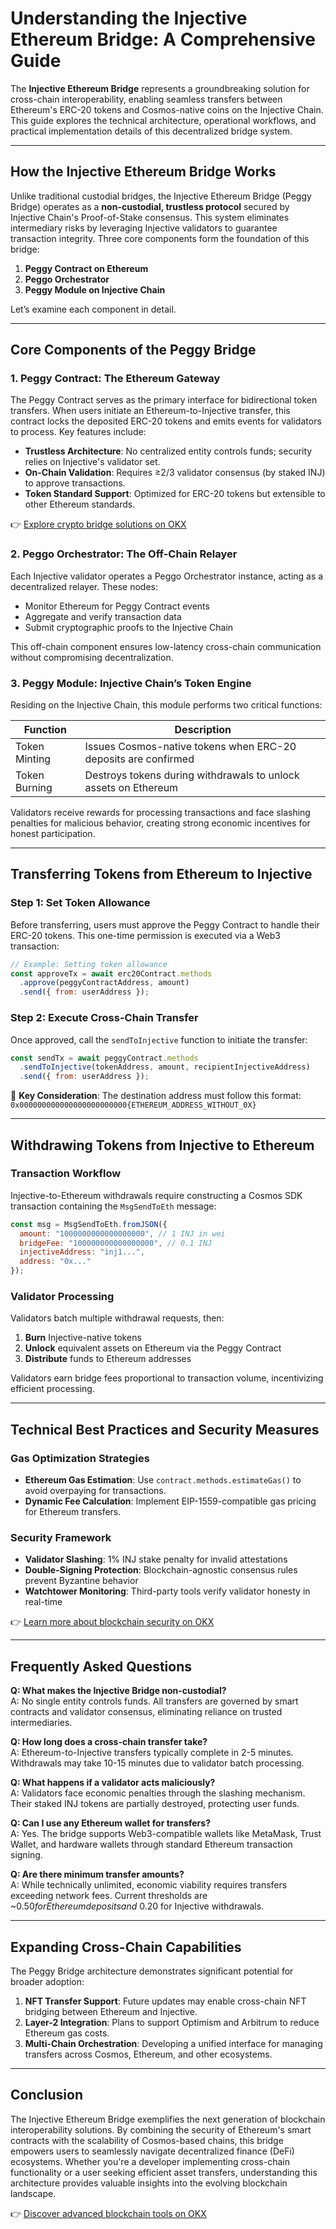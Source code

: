 # Understanding the Injective Ethereum Bridge: A Comprehensive Guide

The **Injective Ethereum Bridge** represents a groundbreaking solution for cross-chain interoperability, enabling seamless transfers between Ethereum's ERC-20 tokens and Cosmos-native coins on the Injective Chain. This guide explores the technical architecture, operational workflows, and practical implementation details of this decentralized bridge system.

---

## How the Injective Ethereum Bridge Works

Unlike traditional custodial bridges, the Injective Ethereum Bridge (Peggy Bridge) operates as a **non-custodial, trustless protocol** secured by Injective Chain's Proof-of-Stake consensus. This system eliminates intermediary risks by leveraging Injective validators to guarantee transaction integrity. Three core components form the foundation of this bridge:

1. **Peggy Contract on Ethereum**  
2. **Peggo Orchestrator**  
3. **Peggy Module on Injective Chain**

Let’s examine each component in detail.

---

## Core Components of the Peggy Bridge

### 1. Peggy Contract: The Ethereum Gateway  
The Peggy Contract serves as the primary interface for bidirectional token transfers. When users initiate an Ethereum-to-Injective transfer, this contract locks the deposited ERC-20 tokens and emits events for validators to process. Key features include:

- **Trustless Architecture**: No centralized entity controls funds; security relies on Injective's validator set.
- **On-Chain Validation**: Requires ≥2/3 validator consensus (by staked INJ) to approve transactions.
- **Token Standard Support**: Optimized for ERC-20 tokens but extensible to other Ethereum standards.

👉 [Explore crypto bridge solutions on OKX](https://bit.ly/okx-bonus)

### 2. Peggo Orchestrator: The Off-Chain Relayer  
Each Injective validator operates a Peggo Orchestrator instance, acting as a decentralized relayer. These nodes:

- Monitor Ethereum for Peggy Contract events
- Aggregate and verify transaction data
- Submit cryptographic proofs to the Injective Chain

This off-chain component ensures low-latency cross-chain communication without compromising decentralization.

### 3. Peggy Module: Injective Chain’s Token Engine  
Residing on the Injective Chain, this module performs two critical functions:

| Function | Description |
|---------|-------------|
| Token Minting | Issues Cosmos-native tokens when ERC-20 deposits are confirmed |
| Token Burning | Destroys tokens during withdrawals to unlock assets on Ethereum |

Validators receive rewards for processing transactions and face slashing penalties for malicious behavior, creating strong economic incentives for honest participation.

---

## Transferring Tokens from Ethereum to Injective

### Step 1: Set Token Allowance  
Before transferring, users must approve the Peggy Contract to handle their ERC-20 tokens. This one-time permission is executed via a Web3 transaction:

```javascript
// Example: Setting token allowance
const approveTx = await erc20Contract.methods
  .approve(peggyContractAddress, amount)
  .send({ from: userAddress });
```

### Step 2: Execute Cross-Chain Transfer  
Once approved, call the `sendToInjective` function to initiate the transfer:

```javascript
const sendTx = await peggyContract.methods
  .sendToInjective(tokenAddress, amount, recipientInjectiveAddress)
  .send({ from: userAddress });
```

📌 **Key Consideration**: The destination address must follow this format:  
`0x000000000000000000000000{ETHEREUM_ADDRESS_WITHOUT_0X}`

---

## Withdrawing Tokens from Injective to Ethereum

### Transaction Workflow  
Injective-to-Ethereum withdrawals require constructing a Cosmos SDK transaction containing the `MsgSendToEth` message:

```javascript
const msg = MsgSendToEth.fromJSON({
  amount: "1000000000000000000", // 1 INJ in wei
  bridgeFee: "100000000000000000", // 0.1 INJ
  injectiveAddress: "inj1...",
  address: "0x..."
});
```

### Validator Processing  
Validators batch multiple withdrawal requests, then:

1. **Burn** Injective-native tokens
2. **Unlock** equivalent assets on Ethereum via the Peggy Contract
3. **Distribute** funds to Ethereum addresses

Validators earn bridge fees proportional to transaction volume, incentivizing efficient processing.

---

## Technical Best Practices and Security Measures

### Gas Optimization Strategies  
- **Ethereum Gas Estimation**: Use `contract.methods.estimateGas()` to avoid overpaying for transactions.
- **Dynamic Fee Calculation**: Implement EIP-1559-compatible gas pricing for Ethereum transfers.

### Security Framework  
- **Validator Slashing**: 1% INJ stake penalty for invalid attestations
- **Double-Signing Protection**: Blockchain-agnostic consensus rules prevent Byzantine behavior
- **Watchtower Monitoring**: Third-party tools verify validator honesty in real-time

👉 [Learn more about blockchain security on OKX](https://bit.ly/okx-bonus)

---

## Frequently Asked Questions

**Q: What makes the Injective Bridge non-custodial?**  
A: No single entity controls funds. All transfers are governed by smart contracts and validator consensus, eliminating reliance on trusted intermediaries.

**Q: How long does a cross-chain transfer take?**  
A: Ethereum-to-Injective transfers typically complete in 2-5 minutes. Withdrawals may take 10-15 minutes due to validator batch processing.

**Q: What happens if a validator acts maliciously?**  
A: Validators face economic penalties through the slashing mechanism. Their staked INJ tokens are partially destroyed, protecting user funds.

**Q: Can I use any Ethereum wallet for transfers?**  
A: Yes. The bridge supports Web3-compatible wallets like MetaMask, Trust Wallet, and hardware wallets through standard Ethereum transaction signing.

**Q: Are there minimum transfer amounts?**  
A: While technically unlimited, economic viability requires transfers exceeding network fees. Current thresholds are ~$0.50 for Ethereum deposits and ~$0.20 for Injective withdrawals.

---

## Expanding Cross-Chain Capabilities

The Peggy Bridge architecture demonstrates significant potential for broader adoption:

1. **NFT Transfer Support**: Future updates may enable cross-chain NFT bridging between Ethereum and Injective.
2. **Layer-2 Integration**: Plans to support Optimism and Arbitrum to reduce Ethereum gas costs.
3. **Multi-Chain Orchestration**: Developing a unified interface for managing transfers across Cosmos, Ethereum, and other ecosystems.

---

## Conclusion

The Injective Ethereum Bridge exemplifies the next generation of blockchain interoperability solutions. By combining the security of Ethereum's smart contracts with the scalability of Cosmos-based chains, this bridge empowers users to seamlessly navigate decentralized finance (DeFi) ecosystems. Whether you're a developer implementing cross-chain functionality or a user seeking efficient asset transfers, understanding this architecture provides valuable insights into the evolving blockchain landscape.

👉 [Discover advanced blockchain tools on OKX](https://bit.ly/okx-bonus)